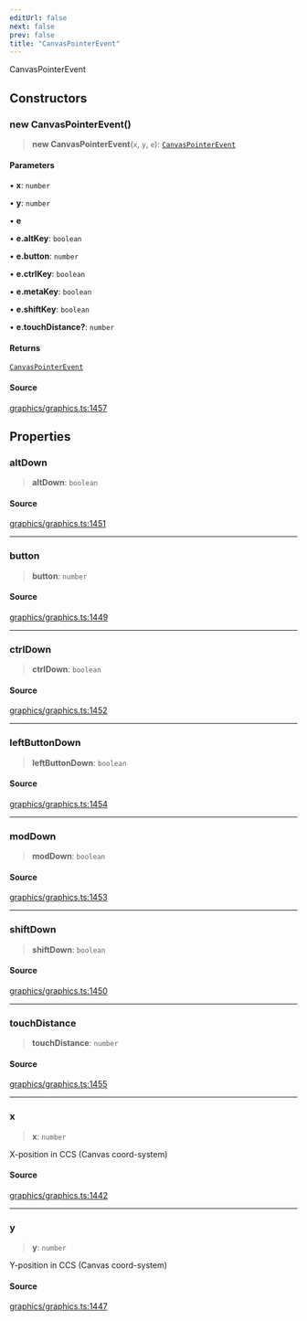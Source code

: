 ```yaml
---
editUrl: false
next: false
prev: false
title: "CanvasPointerEvent"
---
```


CanvasPointerEvent

## Constructors

### new CanvasPointerEvent()

> **new CanvasPointerEvent**(`x`, `y`, `e`): [`CanvasPointerEvent`](/api-core/classes/canvaspointerevent/)

#### Parameters

• **x**: `number`

• **y**: `number`

• **e**

• **e.altKey**: `boolean`

• **e.button**: `number`

• **e.ctrlKey**: `boolean`

• **e.metaKey**: `boolean`

• **e.shiftKey**: `boolean`

• **e.touchDistance?**: `number`

#### Returns

[`CanvasPointerEvent`](/api-core/classes/canvaspointerevent/)

#### Source

[graphics/graphics.ts:1457](https://github.com/dgmjs/dgmjs/blob/main/packages/core/src/graphics/graphics.ts#L1457)

## Properties

### altDown

> **altDown**: `boolean`

#### Source

[graphics/graphics.ts:1451](https://github.com/dgmjs/dgmjs/blob/main/packages/core/src/graphics/graphics.ts#L1451)

***

### button

> **button**: `number`

#### Source

[graphics/graphics.ts:1449](https://github.com/dgmjs/dgmjs/blob/main/packages/core/src/graphics/graphics.ts#L1449)

***

### ctrlDown

> **ctrlDown**: `boolean`

#### Source

[graphics/graphics.ts:1452](https://github.com/dgmjs/dgmjs/blob/main/packages/core/src/graphics/graphics.ts#L1452)

***

### leftButtonDown

> **leftButtonDown**: `boolean`

#### Source

[graphics/graphics.ts:1454](https://github.com/dgmjs/dgmjs/blob/main/packages/core/src/graphics/graphics.ts#L1454)

***

### modDown

> **modDown**: `boolean`

#### Source

[graphics/graphics.ts:1453](https://github.com/dgmjs/dgmjs/blob/main/packages/core/src/graphics/graphics.ts#L1453)

***

### shiftDown

> **shiftDown**: `boolean`

#### Source

[graphics/graphics.ts:1450](https://github.com/dgmjs/dgmjs/blob/main/packages/core/src/graphics/graphics.ts#L1450)

***

### touchDistance

> **touchDistance**: `number`

#### Source

[graphics/graphics.ts:1455](https://github.com/dgmjs/dgmjs/blob/main/packages/core/src/graphics/graphics.ts#L1455)

***

### x

> **x**: `number`

X-position in CCS (Canvas coord-system)

#### Source

[graphics/graphics.ts:1442](https://github.com/dgmjs/dgmjs/blob/main/packages/core/src/graphics/graphics.ts#L1442)

***

### y

> **y**: `number`

Y-position in CCS (Canvas coord-system)

#### Source

[graphics/graphics.ts:1447](https://github.com/dgmjs/dgmjs/blob/main/packages/core/src/graphics/graphics.ts#L1447)
